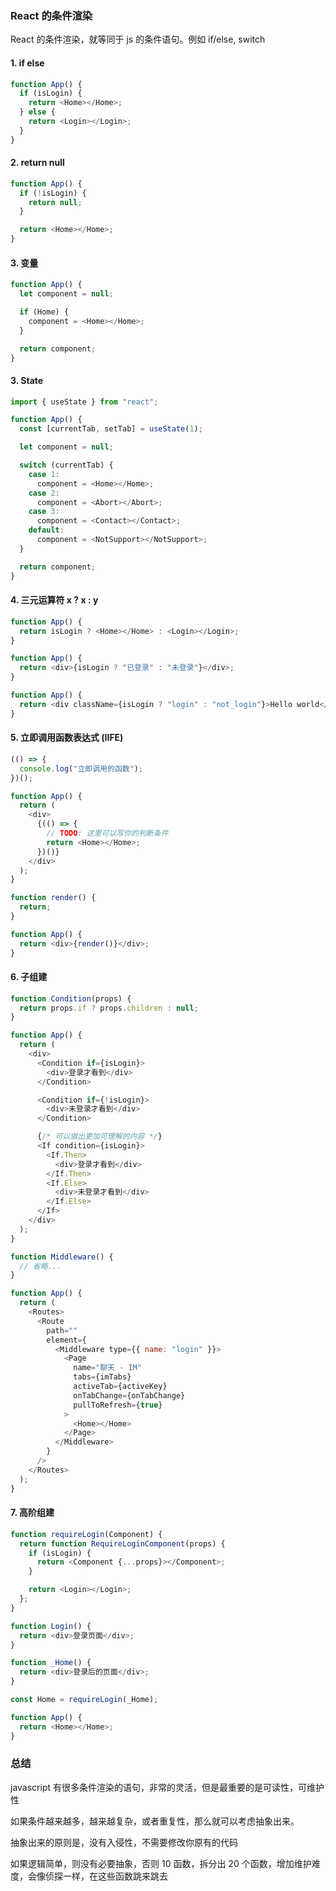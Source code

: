 ### React 的条件渲染

React 的条件渲染，就等同于 js 的条件语句。例如 if/else, switch

#### 1. if else

```js
function App() {
  if (isLogin) {
    return <Home></Home>;
  } else {
    return <Login></Login>;
  }
}
```

#### 2. return null

```js
function App() {
  if (!isLogin) {
    return null;
  }

  return <Home></Home>;
}
```

#### 3. 变量

```js
function App() {
  let component = null;

  if (Home) {
    component = <Home></Home>;
  }

  return component;
}
```

#### 3. State

```js
import { useState } from "react";

function App() {
  const [currentTab, setTab] = useState(1);

  let component = null;

  switch (currentTab) {
    case 1:
      component = <Home></Home>;
    case 2:
      component = <Abort></Abort>;
    case 3:
      component = <Contact></Contact>;
    default:
      component = <NotSupport></NotSupport>;
  }

  return component;
}
```

#### 4. 三元运算符 x ? x : y

```js
function App() {
  return isLogin ? <Home></Home> : <Login></Login>;
}

function App() {
  return <div>{isLogin ? "已登录" : "未登录"}</div>;
}

function App() {
  return <div className={isLogin ? "login" : "not_login"}>Hello world</div>;
}
```

#### 5. 立即调用函数表达式 (IIFE)

```js
(() => {
  console.log("立即调用的函数");
})();

function App() {
  return (
    <div>
      {(() => {
        // TODO: 这里可以写你的判断条件
        return <Home></Home>;
      })()}
    </div>
  );
}

function render() {
  return;
}

function App() {
  return <div>{render()}</div>;
}
```

#### 6. 子组建

```js
function Condition(props) {
  return props.if ? props.children : null;
}

function App() {
  return (
    <div>
      <Condition if={isLogin}>
        <div>登录才看到</div>
      </Condition>

      <Condition if={!isLogin}>
        <div>未登录才看到</div>
      </Condition>

      {/* 可以做出更加可理解的内容 */}
      <If condition={isLogin}>
        <If.Then>
          <div>登录才看到</div>
        </If.Then>
        <If.Else>
          <div>未登录才看到</div>
        </If.Else>
      </If>
    </div>
  );
}

function Middleware() {
  // 省略...
}

function App() {
  return (
    <Routes>
      <Route
        path=""
        element={
          <Middleware type={{ name: "login" }}>
            <Page
              name="聊天 - IM"
              tabs={imTabs}
              activeTab={activeKey}
              onTabChange={onTabChange}
              pullToRefresh={true}
            >
              <Home></Home>
            </Page>
          </Middleware>
        }
      />
    </Routes>
  );
}
```

#### 7. 高阶组建

```js
function requireLogin(Component) {
  return function RequireLoginComponent(props) {
    if (isLogin) {
      return <Component {...props}></Component>;
    }

    return <Login></Login>;
  };
}

function Login() {
  return <div>登录页面</div>;
}

function _Home() {
  return <div>登录后的页面</div>;
}

const Home = requireLogin(_Home);

function App() {
  return <Home></Home>;
}
```

### 总结

javascript 有很多条件渲染的语句，非常的灵活，但是最重要的是可读性，可维护性

如果条件越来越多，越来越复杂，或者重复性，那么就可以考虑抽象出来。

抽象出来的原则是，没有入侵性，不需要修改你原有的代码

如果逻辑简单，则没有必要抽象，否则 10 函数，拆分出 20 个函数，增加维护难度，会像侦探一样，在这些函数跳来跳去
